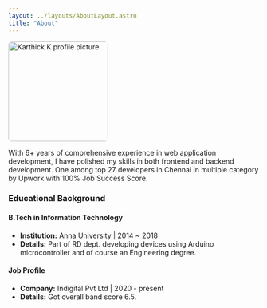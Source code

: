 ```yaml
---
layout: ../layouts/AboutLayout.astro
title: "About"
---
```


<img src="/pic-karti.jpg" alt="Karthick K profile picture" style="height: 200px;border-radius: .375rem">

With 6+ years of comprehensive experience in web application development, I have polished my skills in both frontend and backend development.
One among top 27 developers in Chennai in multiple category by Upwork with 100% Job Success Score.

### Educational Background

#### B.Tech in Information Technology

- **Institution:** Anna University | 2014 ~ 2018
- **Details:** Part of RD dept. developing devices using Arduino microcontroller and of course an Engineering degree.

#### Job Profile

- **Company:** Indigital Pvt Ltd | 2020 - present
- **Details:** Got overall band score 6.5.
